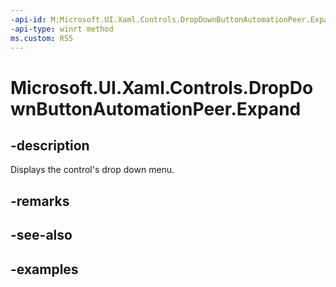 ```yaml
---
-api-id: M:Microsoft.UI.Xaml.Controls.DropDownButtonAutomationPeer.Expand
-api-type: winrt method
ms.custom: RS5
---
```

<!-- Method syntax.
public void DropDownButtonAutomationPeer.Expand()
-->

# Microsoft.UI.Xaml.Controls.DropDownButtonAutomationPeer.Expand


## -description

Displays the control's drop down menu.


## -remarks


## -see-also


## -examples


